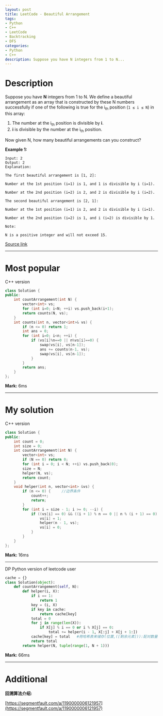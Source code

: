 ```yaml
---
layout: post
title: LeetCode - Beautiful Arrangement
tags:
- Python
- C++
- LeetCode
- Backtracking
- DFS
categories:
- Python
- C++
description: Suppose you have N integers from 1 to N...
---
```



# Description
Suppose you have **N** integers from 1 to N. We define a beautiful arrangement as an array that is constructed by these N numbers successfully if one of the following is true for the i<sub>th</sub> position (`1 ≤ i ≤ N`) in this array:

1. The number at the i<sub>th</sub> position is divisible by **i**.
2. **i** is divisible by the number at the i<sub>th</sub> position.

Now given N, how many beautiful arrangements can you construct?

**Example 1:**

```
Input: 2
Output: 2
Explanation:

The first beautiful arrangement is [1, 2]:

Number at the 1st position (i=1) is 1, and 1 is divisible by i (i=1).

Number at the 2nd position (i=2) is 2, and 2 is divisible by i (i=2).

The second beautiful arrangement is [2, 1]:

Number at the 1st position (i=1) is 2, and 2 is divisible by i (i=1).

Number at the 2nd position (i=2) is 1, and i (i=2) is divisible by 1.

Note:

N is a positive integer and will not exceed 15.
```

[Source link](https://leetcode.com/problems/beautiful-arrangement/#/description)

__________

# Most popular

C++ version

```c++
class Solution {
public:
    int countArrangement(int N) {
        vector<int> vs;
        for (int i=0; i<N; ++i) vs.push_back(i+1);
        return counts(N, vs);
    }
    int counts(int n, vector<int>& vs) {
        if (n <= 0) return 1;
        int ans = 0;
        for (int i=0; i<n; ++i) {
            if (vs[i]%n==0 || n%vs[i]==0) {
                swap(vs[i], vs[n-1]);
                ans += counts(n-1, vs);
                swap(vs[i], vs[n-1]);
            }
        }
        return ans;
    }
};
```

**Mark:** 6ms

__________


# My solution

C++ version

```c++
class Solution {
public:
	int count = 0;
	int size = 0;
	int countArrangement(int N) {
		vector<int> vs;
		if (N == 0) return 0;
		for (int i = 0; i < N; ++i) vs.push_back(0);
		size = N;
		helper(N, vs);
		return count;
	}
	void helper(int n, vector<int> &vs) {
		if (n <= 0) {     //边界条件
			count++;
			return;
		}
		for (int i = size - 1; i >= 0; --i) {
			if ((vs[i] == 0) && ((i + 1) % n == 0 || n % (i + 1) == 0)) {    //剪枝
				vs[i] = 1;
				helper(n - 1, vs);
				vs[i] = 0;
			}
		}
	}
};
```

**Mark:** 16ms

****

DP Python version of leetcode user

```python
cache = {}
class Solution(object):
    def countArrangement(self, N):
        def helper(i, X):
            if i == 1:
                return 1
            key = (i, X)
            if key in cache:
                return cache[key]
            total = 0
            for j in range(len(X)):
                if X[j] % i == 0 or i % X[j] == 0:
                    total += helper(i - 1, X[:j] + X[j + 1:])
            cache[key] = total   #用哈希表来储存(位置,([剩余元素])):配对数量 信息
            return total
        return helper(N, tuple(range(1, N + 1)))
```

**Mark:** 66ms

__________
# Additional

**回溯算法介绍:**

[https://segmentfault.com/a/1190000006121957](https://segmentfault.com/a/1190000006121957)
